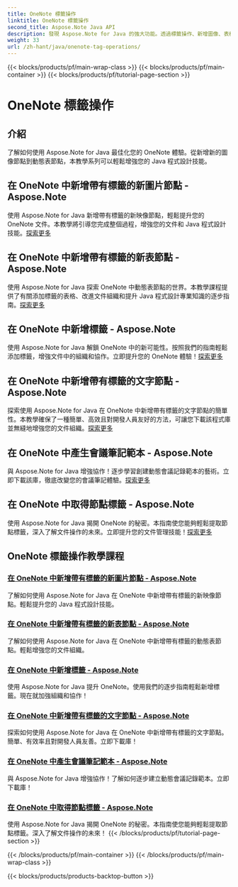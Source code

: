 ```yaml
---
title: OneNote 標籤操作
linktitle: OneNote 標籤操作
second_title: Aspose.Note Java API
description: 發現 Aspose.Note for Java 的強大功能。透過標籤操作、新增圖像、表格、文字節點等的逐步指南來提升您的 OneNote 體驗。
weight: 33
url: /zh-hant/java/onenote-tag-operations/
---
```


{{< blocks/products/pf/main-wrap-class >}}
{{< blocks/products/pf/main-container >}}
{{< blocks/products/pf/tutorial-page-section >}}

# OneNote 標籤操作

## 介紹

了解如何使用 Aspose.Note for Java 最佳化您的 OneNote 體驗。從新增新的圖像節點到動態表節點，本教學系列可以輕鬆增強您的 Java 程式設計技能。

## 在 OneNote 中新增帶有標籤的新圖片節點 - Aspose.Note

使用 Aspose.Note for Java 新增帶有標籤的新映像節點，輕鬆提升您的 OneNote 文件。本教學將引導您完成整個過程，增強您的文件和 Java 程式設計技能。[探索更多](./add-new-image-node-with-tag/)

## 在 OneNote 中新增帶有標籤的新表節點 - Aspose.Note

使用 Aspose.Note for Java 探索 OneNote 中動態表節點的世界。本教學課程提供了有關添加標籤的表格、改進文件組織和提升 Java 程式設計專業知識的逐步指南。[探索更多](./add-new-table-node-with-tag/)

## 在 OneNote 中新增標籤 - Aspose.Note

使用 Aspose.Note for Java 解鎖 OneNote 中的新可能性。按照我們的指南輕鬆添加標籤，增強文件中的組織和協作。立即提升您的 OneNote 體驗！[探索更多](./add-tag/)

## 在 OneNote 中新增帶有標籤的文字節點 - Aspose.Note

探索使用 Aspose.Note for Java 在 OneNote 中新增帶有標籤的文字節點的簡單性。本教學確保了一種簡單、高效且對開發人員友好的方法，可讓您下載該程式庫並無縫地增強您的文件組織。[探索更多](./add-text-node-with-tag/)

## 在 OneNote 中產生會議筆記範本 - Aspose.Note

與 Aspose.Note for Java 增強協作！逐步學習創建動態會議記錄範本的藝術。立即下載該庫，徹底改變您的會議筆記體驗。[探索更多](./generate-template-for-meeting-notes/)

## 在 OneNote 中取得節點標籤 - Aspose.Note

使用 Aspose.Note for Java 揭開 OneNote 的秘密。本指南使您能夠輕鬆提取節點標籤，深入了解文件操作的未來。立即提升您的文件管理技能！[探索更多](./get-node-tags/)
## OneNote 標籤操作教學課程
### [在 OneNote 中新增帶有標籤的新圖片節點 - Aspose.Note](./add-new-image-node-with-tag/)
了解如何使用 Aspose.Note for Java 在 OneNote 中新增帶有標籤的新映像節點。輕鬆提升您的 Java 程式設計技能。
### [在 OneNote 中新增帶有標籤的新表節點 - Aspose.Note](./add-new-table-node-with-tag/)
了解如何使用 Aspose.Note for Java 在 OneNote 中新增帶有標籤的動態表節點。輕鬆增強您的文件組織。
### [在 OneNote 中新增標籤 - Aspose.Note](./add-tag/)
使用 Aspose.Note for Java 提升 OneNote。使用我們的逐步指南輕鬆新增標籤。現在就加強組織和協作！
### [在 OneNote 中新增帶有標籤的文字節點 - Aspose.Note](./add-text-node-with-tag/)
探索如何使用 Aspose.Note for Java 在 OneNote 中新增帶有標籤的文字節點。簡單、有效率且對開發人員友善。立即下載庫！
### [在 OneNote 中產生會議筆記範本 - Aspose.Note](./generate-template-for-meeting-notes/)
與 Aspose.Note for Java 增強協作！了解如何逐步建立動態會議記錄範本。立即下載庫！
### [在 OneNote 中取得節點標籤 - Aspose.Note](./get-node-tags/)
使用 Aspose.Note for Java 揭開 OneNote 的秘密。本指南使您能夠輕鬆提取節點標籤。深入了解文件操作的未來！
{{< /blocks/products/pf/tutorial-page-section >}}

{{< /blocks/products/pf/main-container >}}
{{< /blocks/products/pf/main-wrap-class >}}

{{< blocks/products/products-backtop-button >}}

